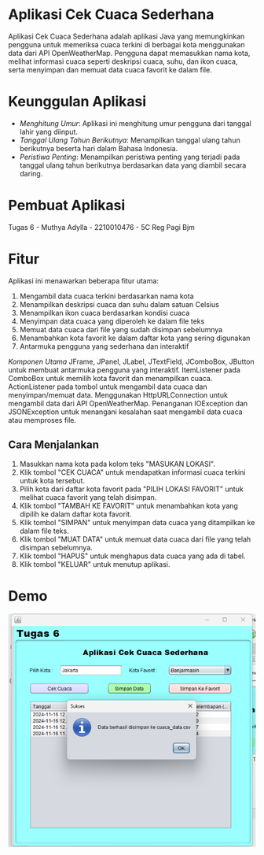 # Aplikasi Cek Cuaca Sederhana
 
Aplikasi Cek Cuaca Sederhana adalah aplikasi Java yang memungkinkan pengguna untuk memeriksa cuaca terkini di berbagai kota menggunakan data dari API OpenWeatherMap. Pengguna dapat memasukkan nama kota, melihat informasi cuaca seperti deskripsi cuaca, suhu, dan ikon cuaca, serta menyimpan dan memuat data cuaca favorit ke dalam file.

# Keunggulan Aplikasi

- *Menghitung Umur*: Aplikasi ini menghitung umur pengguna dari tanggal lahir yang diinput.
- *Tanggal Ulang Tahun Berikutnya*: Menampilkan tanggal ulang tahun berikutnya beserta hari dalam Bahasa Indonesia.
- *Peristiwa Penting*: Menampilkan peristiwa penting yang terjadi pada tanggal ulang tahun berikutnya berdasarkan data yang diambil secara daring.

# Pembuat Aplikasi
Tugas 6 - Muthya Adylla - 2210010476 - 5C Reg Pagi Bjm

# Fitur

Aplikasi ini menawarkan beberapa fitur utama:

1. Mengambil data cuaca terkini berdasarkan nama kota
2. Menampilkan deskripsi cuaca dan suhu dalam satuan Celsius
3. Menampilkan ikon cuaca berdasarkan kondisi cuaca
4. Menyimpan data cuaca yang diperoleh ke dalam file teks
5. Memuat data cuaca dari file yang sudah disimpan sebelumnya
6. Menambahkan kota favorit ke dalam daftar kota yang sering digunakan
7. Antarmuka pengguna yang sederhana dan interaktif

*Komponen Utama*
JFrame, JPanel, JLabel, JTextField, JComboBox, JButton untuk membuat antarmuka pengguna yang interaktif.
ItemListener pada ComboBox untuk memilih kota favorit dan menampilkan cuaca.
ActionListener pada tombol untuk mengambil data cuaca dan menyimpan/memuat data.
Menggunakan HttpURLConnection untuk mengambil data dari API OpenWeatherMap.
Penanganan IOException dan JSONException untuk menangani kesalahan saat mengambil data cuaca atau memproses file.

## Cara Menjalankan

1. Masukkan nama kota pada kolom teks "MASUKAN LOKASI".
2. Klik tombol "CEK CUACA" untuk mendapatkan informasi cuaca terkini untuk kota tersebut.
3. Pilih kota dari daftar kota favorit pada "PILIH LOKASI FAVORIT" untuk melihat cuaca favorit yang telah disimpan.
4. Klik tombol "TAMBAH KE FAVORIT" untuk menambahkan kota yang dipilih ke dalam daftar kota favorit.
5. Klik tombol "SIMPAN" untuk menyimpan data cuaca yang ditampilkan ke dalam file teks.
6. Klik tombol "MUAT DATA" untuk memuat data cuaca dari file yang telah disimpan sebelumnya.
7. Klik tombol "HAPUS" untuk menghapus data cuaca yang ada di tabel.
9. Klik tombol "KELUAR" untuk menutup aplikasi.

# Demo
![App Screenshot](img/Simpan.png)

